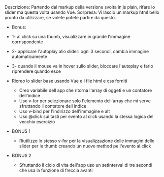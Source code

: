 Descrizione:
Partendo dal markup della versione svolta in js plain, rifare lo slider ma questa volta usando Vue.
Sorpresa: Vi lascio un markup html bello pronto da utilizzare, se volete potete partire da questo.

- Bonus:
- 1- al click su una thumb, visualizzare in grande l'immagine corrispondente

- 2- applicare l'autoplay allo slider: ogni 3 secondi, cambia immagine automaticamente

- 3- quando il mouse va in hover sullo slider, bloccare l'autoplay e farlo riprendere quando esce


- Ricreo lo slider base usando Vue e i file html e css forniti
    - Creo variabile dell app che ritorna l'array di oggeti e un contatore dell'indice
    - Uso v-for per selezionare solo l'elemento dell'array che mi serve sfruttando il contatore dell indice 
    - Uso v-bind per l'indirizzo dell'immagine e alt 
    - Uso @click sui tasti per evento al click usando la stessa logica del vecchio esercizio

- BONUS 1
    - Riutilizzo lo stesso v-for per la visualizzazione delle immagini dello slider per le thumb creando un nuovo method pe l'evento al click

- BONUS 2
    - Sfruttando il ciclo di vita dell'app uso un setInterval di tre secondi che usa la funzione di freccia avanti